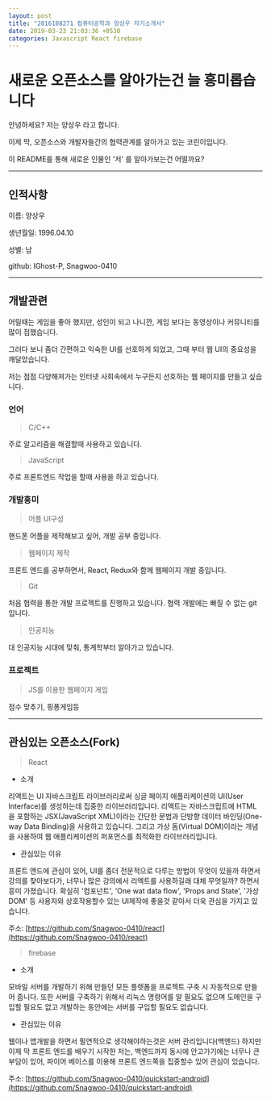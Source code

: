 ```yaml
---
layout: post
title: "2016108271 컴퓨터공학과 양상우 자기소개서"
date: 2019-03-23 21:03:36 +0530
categories: Javascript React firebase
---
```

# 새로운 오픈소스를 알아가는건 늘 흥미롭습니다

안녕하세요? 저는 양상우 라고 합니다.

이제 막, 오픈소스와 개발자들간의 협력관계를 알아가고 있는 코린이입니다.

이 README를 통해 새로운 인물인 '저' 를 알아가보는건 어떨까요?

---

## 인적사항

이름: 양상우

생년월일: 1996.04.10

성별: 남

github: IGhost-P, Snagwoo-0410

---

## 개발관련

어릴때는 게임을 좋아 했지만, 성인이 되고 나니깐, 게임 보다는 동영상이나 커뮤니티를 많이 접했습니다.

그러다 보니 좀더 간편하고 익숙한 UI를 선호하게 되었고, 그때 부터 웹 UI의 중요성을 깨달았습니다.

저는 점점 다양해져가는 인터넷 사회속에서 누구든지 선호하는 웹 페이지를 만들고 싶습니다.

### 언어

> C/C++

주로 알고리즘을 해결할때 사용하고 있습니다.

> JavaScript

주로 프론트엔드 작업을 할때 사용을 하고 있습니다.

### 개발흥미

> 어플 UI구성

핸드폰 어플을 제작해보고 싶어, 개발 공부 중입니다.

> 웹페이지 제작

프론트 엔드를 공부하면서, React, Redux와 함께 웹페이지 개발 중입니다.

> Git

처음 협력을 통한 개발 프로젝트를 진행하고 있습니다. 협력 개발에는 빠질 수 없는 git입니다.

> 인공지능

대 인공지능 시대에 맞춰, 통계학부터 알아가고 있습니다.

### 프로젝트

> JS를 이용한 웹페이지 게임

점수 맞추기, 핑퐁게임등

---

## 관심있는 오픈소스(Fork)

> React

- 소개

리액트는 UI 자바스크립트 라이브러리로써 싱글 페이지 애플리케이션의 UI(User Interface)를 생성하는데 집중한 라이브러리입니다. 리액트는 자바스크립트에 HTML을 포함하는 JSX(JavaScript
XML)이라는 간단한 문법과 단방향 데이터 바인딩(One-way Data Binding)을 사용하고 있습니다. 그리고 가상 돔(Virtual DOM)이라는 개념을 사용하여 웹 애플리케이션의 퍼포먼스를 최적화한
라이브러리입니다.

- 관심있는 이유

프론트 앤드에 관심이 있어, UI를 좀더 전문적으로 다루는 방법이 무엇이 있을까 하면서 강의를 찾아보다가, 너무나 많은 강의에서 리엑트를 사용하길래 대체 무엇일까? 하면서 흥미 가졌습니다. 확실히 '컴포넌트',
'One wat data flow', 'Props and State', '가상DOM' 등 사용자와 상호작용할수 있는 UI제작에 좋을것 같아서 더욱 관심을 가지고 있습니다.

주소: [https://github.com/Snagwoo-0410/react](https://github.com/Snagwoo-0410/react)

> firebase

- 소개

모바일 서버를 개발하기 위해 만들던 모든 플렛폼을 프로젝트 구축 시 자동적으로 만들어 줍니다. 또한 서버를 구축하기 위해서 리눅스 명령어를 알 필요도 없으며 도메인을 구입할 필요도 없고 개발하는 동안에는 서버를
구입할 필요도 없습니다.

- 관심있는 이유

웹이나 앱개발을 하면서 필연적으로 생각해야하는것은 서버 관리입니다(백엔드) 하지만 이제 막 프론트 엔드를 배우기 시작한 저는, 백엔드까지 동시에 안고가기에는 너무나 큰 부담이 있어, 파이어 베이스를 이용해 프론트
엔드쪽을 집중할수 있어 관심이 있습니다.

주소: [https://github.com/Snagwoo-0410/quickstart-android](https://github.com/Snagwoo-0410/quickstart-android)